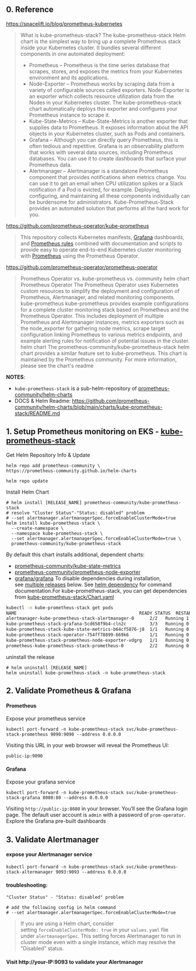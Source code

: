 ## 0. Reference

https://spacelift.io/blog/prometheus-kubernetes

>What is kube-prometheus-stack?
>The kube-prometheus-stack Helm chart is the simplest way to bring up a complete Prometheus stack inside your Kubernetes cluster. It bundles several different components in one automated deployment:
>- Prometheus – Prometheus is the time series database that scrapes, stores, and exposes the metrics from your Kubernetes environment and its applications.
>- Node-Exporter – Prometheus works by scraping data from a variety of configurable sources called exporters. Node-Exporter is an exporter which collects resource utilization data from the Nodes in your Kubernetes cluster. The kube-prometheus-stack chart automatically deploys this exporter and configures your Prometheus instance to scrape it.
>- Kube-State-Metrics – Kube-State-Metrics is another exporter that supplies data to Prometheus. It exposes information about the API objects in your Kubernetes cluster, such as Pods and containers.
>- Grafana – Although you can directly query Prometheus, this is often tedious and repetitive. Grafana is an observability platform that works with several data sources, including Prometheus databases. You can use it to create dashboards that surface your Prometheus data.
>- Alertmanager – Alertmanager is a standalone Prometheus component that provides notifications when metrics change. You can use it to get an email when CPU utilization spikes or a Slack notification if a Pod is evicted, for example.
>Deploying, configuring, and maintaining all these components individually can be burdensome for administrators. Kube-Prometheus-Stack provides an automated solution that performs all the hard work for you.

https://github.com/prometheus-operator/kube-prometheus

>This repository collects Kubernetes manifests, [Grafana](http://grafana.com/) dashboards, and [Prometheus rules](https://prometheus.io/docs/prometheus/latest/configuration/recording_rules/) combined with documentation and scripts to provide easy to operate end-to-end Kubernetes cluster monitoring with [Prometheus](https://prometheus.io/) using the Prometheus Operator.

https://github.com/prometheus-operator/prometheus-operator
>Prometheus Operator vs. kube-prometheus vs. community helm chart
>Prometheus Operator
>The Prometheus Operator uses Kubernetes custom resources to simplify the deployment and configuration of Prometheus, Alertmanager, and related monitoring components.
>kube-prometheus
>kube-prometheus provides example configurations for a complete cluster monitoring stack based on Prometheus and the Prometheus Operator. This includes deployment of multiple Prometheus and Alertmanager instances, metrics exporters such as the node_exporter for gathering node metrics, scrape target configuration linking Prometheus to various metrics endpoints, and example alerting rules for notification of potential issues in the cluster.
>helm chart
>The prometheus-community/kube-prometheus-stack helm chart provides a similar feature set to kube-prometheus. This chart is maintained by the Prometheus community. For more information, please see the chart's readme


**NOTES**:

- `kube-prometheus-stack` is a sub-helm-repository of [prometheus-community/helm-charts](https://github.com/prometheus-community/helm-charts) 
- DOCS & Helm Readme: https://github.com/prometheus-community/helm-charts/blob/main/charts/kube-prometheus-stack/README.md


## 1. Setup Prometheus monitoring on EKS - [kube-prometheus-stack](https://github.com/prometheus-community/helm-charts/tree/main/charts/kube-prometheus-stack)


Get Helm Repository Info & Update

```shell
helm repo add prometheus-community \ 
https://prometheus-community.github.io/helm-charts

helm repo update
```

Install Helm Chart

```shell
# helm install [RELEASE_NAME] prometheus-community/kube-prometheus-stack
# resolve "Cluster Status"-"Status: disabled" problem
# --set alertmanager.alertmanagerSpec.forceEnableClusterMode=true
helm install kube-prometheus-stack \
  --create-namespace \
  --namespace kube-prometheus-stack \
  --set alertmanager.alertmanagerSpec.forceEnableClusterMode=true \
  prometheus-community/kube-prometheus-stack
```

By default this chart installs additional, dependent charts:
- [prometheus-community/kube-state-metrics](https://github.com/prometheus-community/helm-charts/tree/main/charts/kube-state-metrics)
- [prometheus-community/prometheus-node-exporter](https://github.com/prometheus-community/helm-charts/tree/main/charts/prometheus-node-exporter)
- [grafana/grafana](https://github.com/grafana/helm-charts/tree/main/charts/grafana)
To disable dependencies during installation, see [multiple releases](https://github.com/prometheus-community/helm-charts/blob/main/charts/kube-prometheus-stack/README.md#multiple-releases) below.
See [helm dependency](https://helm.sh/docs/helm/helm_dependency/) for command documentation.For kube-prometheus-stack, you can get dependencies from [kube-prometheus-stack/Chart.yaml](https://github.com/prometheus-community/helm-charts/blob/main/charts/kube-prometheus-stack/Chart.yaml)


```bash
kubectl -n kube-prometheus-stack get pods
NAME                                               READY STATUS  RESTARTS AGE
alertmanager-kube-prometheus-stack-alertmanager-0      2/2   Running 1    83s
kube-prometheus-stack-grafana-5cd658f9b4-cln2c         3/3   Running 0    99s
kube-prometheus-stack-kube-state-metrics-b64cf5876-j8  1/1   Running 0    99s
kube-prometheus-stack-operator-754ff78899-669k6        1/1   Running 0    99s
kube-prometheus-stack-prometheus-node-exporter-vdgrg   1/1   Running 0    99s
prometheus-kube-prometheus-stack-prometheus-0          2/2   Running 0    83s
```

uninstall the release 
```
# helm uninstall [RELEASE_NAME]
helm uninstall kube-prometheus-stack -n kube-prometheus-stack  
```

## 2. Validate Prometheus & Grafana

#### Prometheus

Expose your prometheus service
```
kubectl port-forward -n kube-prometheus-stack svc/kube-prometheus-stack-prometheus 9090:9090 --address 0.0.0.0
```

Visiting this URL in your web browser will reveal the Prometheus UI:
```
public-ip:9090
```
#### Grafana

Expose your grafana service
```
kubectl port-forward -n kube-prometheus-stack svc/kube-prometheus-stack-grafana 8080:80 --address 0.0.0.0
```

Visiting `http://public-ip:8080` in your browser. You’ll see the Grafana login page. 
The default user account is `admin` with a password of `prom-operator`.
Explore the Grafana pre-built dashboards

## 3. Validate Alertmanager 

#### expose your Alertmanager service
```
kubectl port-forward -n kube-prometheus-stack svc/kube-prometheus-stack-altermanager 9093:9093 --address 0.0.0.0
```

#### troubleshooting:

```
"Cluster Status" - "Status: disabled" problem
```

```
# add the following config in helm command
# --set alertmanager.alertmanagerSpec.forceEnableClusterMode=true
```

 >If you are using a Helm chart, consider setting `forceEnableClusterMode: true` in your `values.yaml` file under `alertmanagerSpec`. This setting forces Alertmanager to run in cluster mode even with a single instance, which may resolve the "Disabled" status[](https://github.com/prometheus-community/helm-charts/issues/1452).

#### Visit http://your-IP:9093 to validate your Alertmanager




